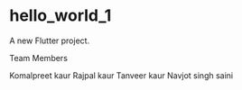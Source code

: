 # hello_world_1

A new Flutter project.

Team Members

Komalpreet kaur
Rajpal kaur
Tanveer kaur
Navjot singh saini